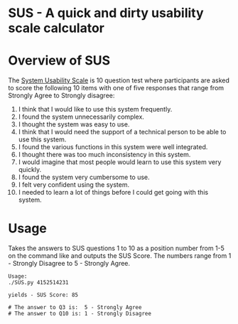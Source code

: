 SUS - A quick and dirty usability scale calculator
==================================================

Overview of SUS
===============

The [System Usability Scale](https://en.wikipedia.org/wiki/System_usability_scale) is 10 question test where participants are asked to score the following 10 items with one of five responses that range from Strongly Agree to Strongly disagree:

1. I think that I would like to use this system frequently.
2. I found the system unnecessarily complex.
3. I thought the system was easy to use.
4. I think that I would need the support of a technical person to be able to use this system.
5. I found the various functions in this system were well integrated.
6. I thought there was too much inconsistency in this system.
7. I would imagine that most people would learn to use this system very quickly.
8. I found the system very cumbersome to use.
9. I felt very confident using the system.
10. I needed to learn a lot of things before I could get going with this system.

Usage
=====

Takes the answers to SUS questions 1 to 10 as a position number from 1-5 on the command like and outputs the SUS Score.
The numbers range from 1 - Strongly Disagree to 5 - Strongly Agree.

    Usage:
    ./SUS.py 4152514231
	
    yields - SUS Score: 85

    # The answer to Q3 is:  5 - Strongly Agree
    # The answer to Q10 is: 1 - Strongly Disagree 
